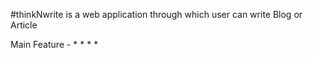 #thinkNwrite is a web application through which user can write Blog or Article

Main Feature - 
    * 
    *
    *
    *
